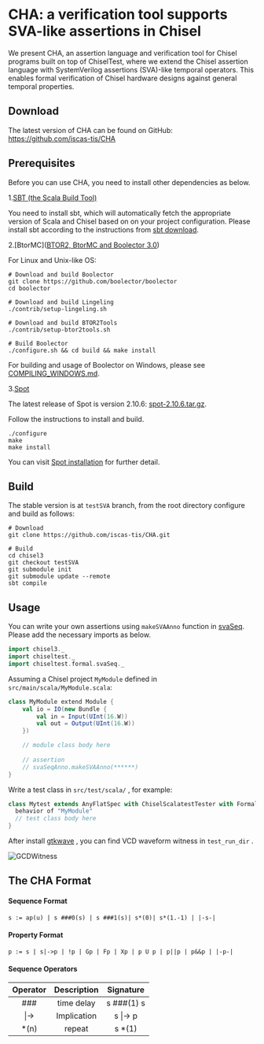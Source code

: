 # CHA: a verification tool supports SVA-like assertions in Chisel

We present CHA, an assertion language and verification tool for Chisel programs built on top of ChiselTest, where we extend the Chisel assertion language with SystemVerilog assertions (SVA)-like temporal operators. This enables formal verification of Chisel hardware designs against general temporal properties.

## Download

 The latest version of CHA can be found on GitHub: https://github.com/iscas-tis/CHA

## Prerequisites

Before you can use CHA, you need to install other dependencies as below.

1.[SBT (the Scala Build Tool)](http://www.scala-sbt.org)

You need to install sbt, which will automatically fetch the appropriate version of Scala and Chisel based on on your project configuration. Please install sbt according to the instructions from [sbt download](https://www.scala-sbt.org/download.html).

2.[BtorMC]([BTOR2, BtorMC and Boolector 3.0](https://link.springer.com/chapter/10.1007/978-3-319-96145-3_32))

For Linux and Unix-like OS:

```
# Download and build Boolector
git clone https://github.com/boolector/boolector
cd boolector

# Download and build Lingeling
./contrib/setup-lingeling.sh

# Download and build BTOR2Tools
./contrib/setup-btor2tools.sh

# Build Boolector
./configure.sh && cd build && make install
```

For building and usage of Boolector on Windows, please see [COMPILING_WINDOWS.md](https://github.com/Boolector/boolector/blob/master/COMPILING_WINDOWS.md).

3.[Spot](https://spot.lrde.epita.fr/)

The latest release of Spot is version 2.10.6:  [spot-2.10.6.tar.gz](http://www.lrde.epita.fr/dload/spot/spot-2.10.6.tar.gz).

Follow the instructions to install and build.

```
./configure
make
make install
```

You can visit [Spot installation](https://spot.lrde.epita.fr/install.html) for further detail.

## Build

The stable version is at `testSVA` branch, from the  root directory configure and build as follows:

```
# Download
git clone https://github.com/iscas-tis/CHA.git

# Build
cd chisel3
git checkout testSVA
git submodule init
git submodule update --remote
sbt compile
```

## Usage

You can write your own assertions using `makeSVAAnno` function in  [svaSeq](chiseltest/src/main/scala/chiseltest/formal/svaAnno.scala). Please add the necessary imports as below.

```scala
import chisel3._
import chiseltest._
import chiseltest.formal.svaSeq._
```

Assuming a Chisel project `MyModule` defined in `src/main/scala/MyModule.scala`:

```scala
class MyModule extend Module {
    val io = IO(new Bundle {
        val in = Input(UInt(16.W))
        val out = Output(UInt(16.W))
    })

    // module class body here
  
    // assertion
    // svaSeqAnno.makeSVAAnno(******)
}
```

Write a test class in `src/test/scala/` , for example:

```scala
class Mytest extends AnyFlatSpec with ChiselScalatestTester with Formal {
  behavior of "MyModule"
  // test class body here
}
```

After install [gtkwave](https://sourceforge.net/projects/gtkwave/) , you can find VCD waveform witness in `test_run_dir` .

![GCDWitness](https://tva1.sinaimg.cn/large/e6c9d24ely1h3iaa6kca2j217o042di0.jpg)

 

## The CHA Format

#### Sequence Format

```
s := ap(u) | s ###0(s) | s ###1(s)| s*(0)| s*(1.-1) | |-s-|
```

#### Property Format

```
p := s | s|->p | !p | Gp | Fp | Xp | p U p | p||p | p&&p | |-p-|
```

#### Sequence Operators                                                                                                                                                 
| Operator | Description | Signature  |
| :------: | :---------: | :--------: |
|   ###    | time delay  | s ###(1) s |
|   \|->   | Implication |  s \|-> p  |
|   *(n)   |   repeat    |   s *(1)   |

